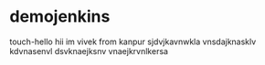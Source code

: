 # demojenkins
touch-hello
hii
im vivek
from kanpur
sjdvjkavnwkla
vnsdajknasklv
kdvnasenvl
dsvknaejksnv
vnaejkrvnlkersa
